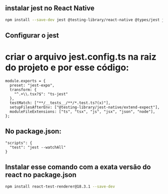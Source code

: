 ## instalar jest no React Native

```bash
npm install --save-dev jest @testing-library/react-native @types/jest jest-expo ts-jest @testing-library/jest-native ts-node
```

## Configurar o jest
# criar o arquivo jest.config.ts na raiz do projeto e por esse código:

```
module.exports = {
  preset: "jest-expo",
  transform: {
    "^.+\\.tsx?$": "ts-jest"
  },
  testMatch: ["**/__tests__/**/*.test.ts?(x)"],
  setupFilesAfterEnv: ["@testing-library/jest-native/extend-expect"],
  moduleFileExtensions: ["ts", "tsx", "js", "jsx", "json", "node"],
};
```

## No package.json:
```
"scripts": {
  "test": "jest --watchAll"
}
```

## Instalar esse comando com a exata versão do react no package.json 

```bash
npm install react-test-renderer@18.3.1 --save-dev                                     
```